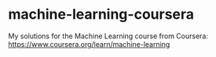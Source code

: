 # machine-learning-coursera
My solutions for the Machine Learning course from Coursera: https://www.coursera.org/learn/machine-learning
